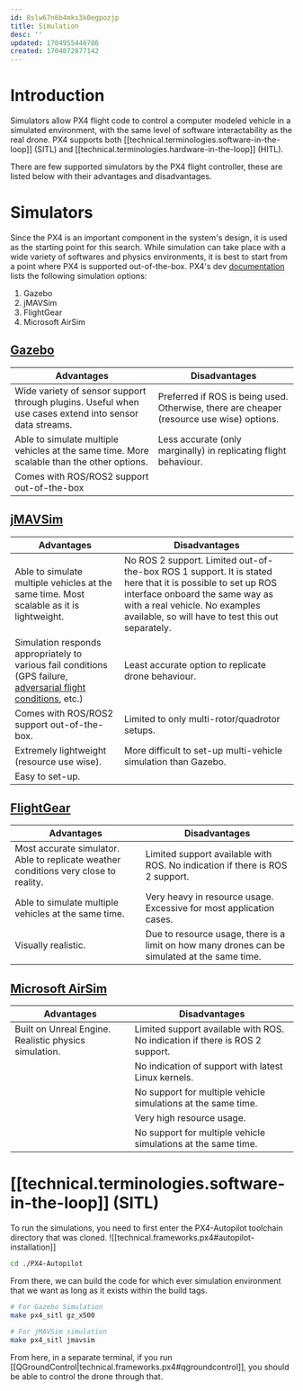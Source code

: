 ```yaml
---
id: 8slw67n6b4mks3k0egpozjp
title: Simulation
desc: ''
updated: 1704955446786
created: 1704872877142
---
```


# Introduction

Simulators allow PX4 flight code to control a computer modeled vehicle in a simulated environment, with the same level of software interactability as the real drone. PX4 supports both [[technical.terminologies.software-in-the-loop]] (SITL) and [[technical.terminologies.hardware-in-the-loop]] (HITL).

There are few supported simulators by the PX4 flight controller, these are listed below with their advantages and disadvantages.

# Simulators

Since the PX4 is an important component in the system's design, it is used as the starting point for this search. While simulation can take place with a wide variety of softwares and physics environments, it is best to start from a point where PX4 is supported out-of-the-box. PX4's dev [documentation](https://dev.px4.io/v1.11_noredirect/en/simulation/) lists the following simulation options:

1. Gazebo
2. jMAVSim
3. FlightGear
4. Microsoft AirSim

## [Gazebo](https://dev.px4.io/v1.11_noredirect/en/simulation/gazebo.html)

| Advantages | Disadvantages |
|------------|---------------|
| Wide variety of sensor support through plugins. Useful when use cases extend into sensor data streams. | Preferred if ROS is being used. Otherwise, there are cheaper (resource use wise) options. |
| Able to simulate multiple vehicles at the same time. More scalable than the other options. | Less accurate (only marginally) in replicating flight behaviour. |
| Comes with ROS/ROS2 support out-of-the-box |  |

## [jMAVSim](https://dev.px4.io/v1.11_noredirect/en/simulation/jmavsim.html)

| Advantages | Disadvantages |
|------------|---------------|
| Able to simulate multiple vehicles at the same time. Most scalable as it is lightweight. | No ROS 2 support. Limited out-of-the-box ROS 1 support. It is stated here that it is possible to set up ROS interface onboard the same way as with a real vehicle. No examples available, so will have to test this out separately. |
| Simulation responds appropriately to various fail conditions (GPS failure, [adversarial flight conditions](https://www.researchgate.net/publication/353541566_Experimental_Implementation_of_an_Adaptive_Digital_Autopilot), etc.) | Least accurate option to replicate drone behaviour. |
| Comes with ROS/ROS2 support out-of-the-box. | Limited to only multi-rotor/quadrotor setups. |
| Extremely lightweight (resource use wise). | More difficult to set-up multi-vehicle simulation than Gazebo. |
| Easy to set-up. |  |

## [FlightGear](https://dev.px4.io/v1.11_noredirect/en/simulation/flightgear.html)

| Advantages | Disadvantages |
|------------|---------------|
| Most accurate simulator. Able to replicate weather conditions very close to reality. | Limited support available with ROS. No indication if there is ROS 2 support. |
| Able to simulate multiple vehicles at the same time. | Very heavy in resource usage. Excessive for most application cases. |
| Visually realistic. | Due to resource usage, there is a limit on how many drones can be simulated at the same time. |

## [Microsoft AirSim](https://dev.px4.io/v1.11_noredirect/en/simulation/airsim.html)

| Advantages | Disadvantages |
|------------|---------------|
| Built on Unreal Engine. Realistic physics simulation. | Limited support available with ROS. No indication if there is ROS 2 support. |
|  | No indication of support with latest Linux kernels. |
|  | No support for multiple vehicle simulations at the same time. |
|  | Very high resource usage. |
|  | No support for multiple vehicle simulations at the same time. |

# [[technical.terminologies.software-in-the-loop]] (SITL)

To run the simulations, you need to first enter the PX4-Autopilot toolchain directory that was cloned.
![[technical.frameworks.px4#autopilot-installation]]

```bash
cd ./PX4-Autopilot
```

From there, we can build the code for which ever simulation environment that we want as long as it exists within the build tags.

```bash
# For Gazebo Simulation
make px4_sitl gz_x500

# For jMAVSim simulation
make px4_sitl jmavsim
```
From here, in a separate terminal, if you run [[QGroundControl|technical.frameworks.px4#qgroundcontrol]], you should be able to control the drone through that.